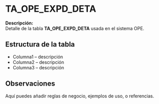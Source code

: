 # TA_OPE_EXPD_DETA

**Descripción:**  
Detalle de la tabla **TA_OPE_EXPD_DETA** usada en el sistema OPE.

## Estructura de la tabla
- Columna1 – descripción
- Columna2 – descripción
- Columna3 – descripción

## Observaciones
Aquí puedes añadir reglas de negocio, ejemplos de uso, o referencias.
